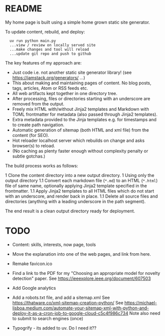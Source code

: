 # README

My home page is built using a simple home grown static site generator.

To update content, rebuild, and deploy:
```
  uv run python main.py
  ...view / review on locally served site
  ...make changes and tool will reload
  ...update git repo and push to github
```

The key features of my approach are:

* Just code i.e. not another static site generator library! (see https://jamstack.org/generators/ ...)
* This about making and maintaining pages of content. No blog posts, tags, articles, Atom or RSS feeds etc.
* All web artifacts kept together in one directory tree.
* After processing, files or directories starting with an underscore are removed from the output.
* Freely mix HTML with/without Jinja2 templates and Markdown with TOML frontmatter for metadata (also passed through Jinja2 templates).
* Extra metadata provided to the Jinja templates e.g. for timestamps and to create path navigation.
* Automatic generation of sitemap (both HTML and xml file) from the content (for SEO).
* Hot reloader localhost server which rebuilds on change and asks browser(s) to reload.
* (No caching as plenty faster enough without complexity penalty or subtle gotchas.)

The build process works as follows:

1 Clone the content directory into a new output directory.
1 Using only the output directory
1.1 Convert each markdown file (`*.md`) to an HTML (`*.html`) file of same name, optionally applying Jinja2 template specified in the frontmatter.
1.1 Apply Jinja2 templates to all HTML files which do not start with an underscore, and render back in place.
1.1 Delete all source files and directories (anything with a leading underscore in the path segment).

The end result is a clean output directory ready for deployment.

# TODO

* Content: skills, interests, now page, tools

* Move the explanation into one of the web pages, and link from here.

* Remake favicon.ico
* Find a link to the PDF for my "Choosing an appropriate model for novelty detection" paper.
  See https://ieeexplore.ieee.org/document/607503
* Add Google analytics
* Add a robots.txt file, and add a sitemap.xml
  See https://thatware.co/xml-sitemap-creation-python/
  See https://michael-lisboa.medium.com/automate-your-sitemap-xml-with-python-and-deploy-it-as-a-cron-job-to-google-cloud-c5c4f986c734
  Note also need to submit to search engines (once)
* Typogrify - its added to uv. Do I need it??
